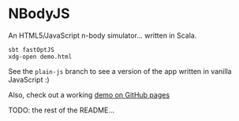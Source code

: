 # NBodyJS

An HTML5/JavaScript n-body simulator... written in Scala.

    sbt fastOptJS
    xdg-open demo.html

See the `plain-js` branch to see a version of the app written in vanilla JavaScript :)

Also, check out a working [demo on GitHub pages](http://ccampo133.github.com/NBodyJS)

TODO: the rest of the README...
